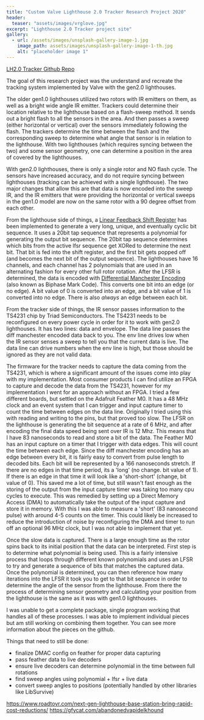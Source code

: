 ```yaml
---
title: "Custom Valve Lighthouse 2.0 Tracker Research Project 2020"
header:
  teaser: "assets/images/vrglove.jpg"
excerpt: "Lighthouse 2.0 Tracker project site"
gallery:
  - url: /assets/images/unsplash-gallery-image-1.jpg
    image_path: assets/images/unsplash-gallery-image-1-th.jpg
    alt: "placeholder image 1"
---
```


[LH2.0 Tracker Github Repo](https://github.com/bespeland/LH2.0tracker)

The goal of this research project was the understand and recreate the tracking system implemented by Valve with the gen2.0 lighthouses.

The older gen1.0 lighthouses utilized two rotors with IR emitters on them, as well as a bright wide angle IR emitter.  Trackers could determine their location relative to the lighthouse based on a flash-sweep method.  It sends out a bright flash to all the sensors in the area.  And then passes a sweep (either horizontal or vertical) over the sensors immediately following the flash.  The trackers determine the time between the flash and the corresponding sweep to determine what angle that sensor is in relation to the lighthouse.  With two lighthouses (which requires syncing between the two) and some sensor geometry, one can determine a position in the area of covered by the lighthouses.

With gen2.0 lighthouses, there is only a single rotor and NO flash cycle.  The sensors have increased accuracy, and do not require syncing between lighthouses (tracking can be achieved with a single lighthouse).  The two major changes that allow this are that data is now encoded into the sweep IR, and the IR emitters that were providing the horizontal or vertical sweeps in the gen1.0 model are now on the same rotor with a 90 degree offset from each other.

From the lighthouse side of things, a [Linear Feedback Shift Register](https://en.wikipedia.org/wiki/Linear-feedback_shift_register) has been implemented to generate a very long, unique, and eventually cyclic bit sequence.  It uses a 20bit tap sequence that represents a polynomial for generating the output bit sequence.  The 20bit tap sequence determines which bits from the active lfsr sequence get XORed to determine the next bit.  That bit is fed into the shift register, and the first bit gets popped off (and becomes the next bit of the output sequence). The lighthouses have 16 channels, and each channel has 2 polynomials that are used in an alternating fashion for every other full rotor rotation.  After the LFSR is determined, the data is encoded with [Differential Manchester Encoding](https://en.wikipedia.org/wiki/Differential_Manchester_encoding) (also known as Biphase Mark Code).  This converts one bit into an edge (or no edge).  A bit value of 0 is converted into an edge, and a bit value of 1 is converted into no edge.  There is also *always* an edge between each bit.

From the tracker side of things, the IR sensor passes information to the TS4231 chip by Triad Semiconductors.  The TS4231 needs to be reconfigured on every power cycle in order for it to work with gen2.0 lighthouses.  It has two lines: data and envelope.  The data line passes the diff manchester encoded data back to you.  The env line drives low when the IR sensor senses a sweep to tell you that the current data is live.  The data line can drive numbers when the env line is high, but those should be ignored as they are not valid data.

The firmware for the tracker needs to capture the data coming from the TS4231, which is where a significant amount of the issues come into play with my implementation.  Most consumer products I can find utilize an FPGA to capture and decode the data from the TS4231, however for my implementation I went for an approach without an FPGA.  I tried a few different boards, but settled on the Adafruit Feather M0.  It has a 48 MHz clock and an event system that I can trigger and input capture timer to count the time between edges on the data line.  Originally I tried using this with reading and writing to the pins, but that proved too slow.  The LFSR on the lighthouse is generating the bit sequence at a rate of 6 MHz, and after encoding the final data speed being sent over IR is 12 Mhz.  This means that I have 83 nanoseconds to read and store a bit of the data.  The Feather M0 has an input capture on a timer that I trigger with data edges.  This will count the time between each edge.  Since the diff manchester encoding has an edge between every bit, it is fairly easy to convert from pulse length to decoded bits.  Each bit will be represented by a 166 nanoseconds stretch.  If there are no edges in that time period, its a 'long' (no change. bit value of 1).  If there is an edge in that time it will look like a 'short-short' (change, bit value of 0).  This saved me a lot of time, but still wasn't fast enough as the storing of the output from the input capture timer was taking too many cpu cycles to execute.  This was remedied by setting up a Direct Memory Access (DMA) to automatically take the output of the input capture and store it in memory.  With this I was able to measure a 'short' (83 nanosecond pulse) with around 4-5 counts on the timer.  This could likely be increased to reduce the introduction of noise by reconfiguring the DMA and timer to run off an optional 96 MHz clock, but I was not able to implement that yet.

Once the slow data is captured.  There is a large enough time as the rotor spins back to its initial position that the data can be interpreted.  First step is to determine what polynomial is being used.  This is a fairly intensive process that loops through different known polynomials and uses an LFSR to try and generate a sequence of bits that matches the captured data.  Once the polynomial is determined, you can then reference how many iterations into the LFSR it took you to get to that bit sequence in order to determine the angle of the sensor from the lighthouse.  From there the process of determining sensor geometry and calculating your position from the lighthouse is the same as it was with gen1.0 lighthouses.

I was unable to get a complete package, single program working that handles all of these processes.  I was able to implement individual pieces but am still working on combining them together.  You can see more information about the pieces on the github.

Things that need to still be done:
- finalize DMAC config on feather for proper data capturing
- pass feather data to live decoders
- ensure live decoders can determine polynomial in the time between full rotations
- find sweep angles using polynomial + lfsr + live data
- convert sweep angles to positions (potentially handled by other libraries like LibSurvive)




https://www.roadtovr.com/next-gen-lighthouse-base-station-bring-rapid-cost-reductions/
https://gfycat.com/abandonedvapidelkhound


